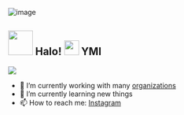 ![image](https://github.com/ymarxall/ymarxall/assets/154050023/2e6e1fc3-5886-45e3-a27d-b5f8a0f9ab8b)<h2> <img src="https://i.pinimg.com/originals/bf/12/6b/bf126bd27294464c8f959056468dbb9f.gif" width="50" /> Halo! <img src="https://user-images.githubusercontent.com/65858180/137293369-94c631b6-8a17-4256-927a-070da186734c.gif" width="30" /> YMI</h2>



<img src="https://camo.githubusercontent.com/d177effd5faaf6282104438079e34e91371d9e7de60ca474f9df0ef47f00df26/68747470733a2f2f692e70696e696d672e636f6d2f6f726967696e616c732f33372f64342f30382f33376434303863396364373166343931366564393465333666323331383831312e676966" >




- 🔭 I’m currently working with many [organizations](https://coconut.or.id/contact)
- 🌱 I’m currently learning new things
- 📫 How to reach me: [Instagram](https://www.instagram.com/yusufmarcelino01/?next=%2F)
  
